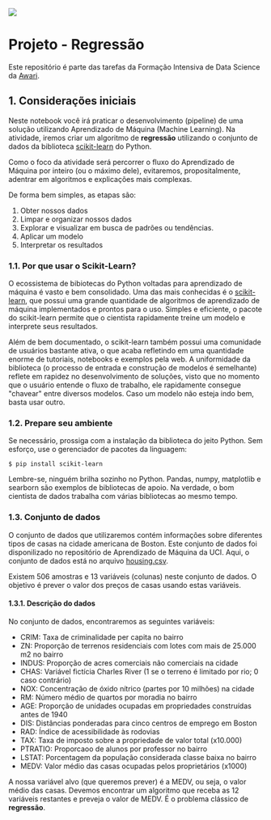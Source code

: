 ![](https://i.imgur.com/JsMvGnP.png)

# Projeto - Regressão

Este repositório é parte das tarefas da Formação Intensiva de Data Science da [Awari](https://awari.com.br/). 

## 1. Considerações iniciais

Neste notebook você irá praticar o desenvolvimento (pipeline) de uma solução utilizando Aprendizado de Máquina (Machine Learning). Na atividade, iremos criar um algoritmo de  **regressão** utilizando o conjunto de dados da biblioteca [scikit-learn](https://scikit-learn.org/stable/index.html) do Python. 

Como o foco da atividade será percorrer o fluxo do Aprendizado de Máquina por inteiro (ou o máximo dele), evitaremos, propositalmente, adentrar em algoritmos e explicações mais complexas.

De forma bem simples, as etapas são:
1. Obter nossos dados
2. Limpar e organizar nossos dados
3. Explorar e visualizar em busca de padrões ou tendências.
4. Aplicar um modelo
5. Interpretar os resultados

### 1.1. Por que usar o Scikit-Learn?
O ecossistema de bibiotecas do Python voltadas para aprendizado de máquina é vasto e bem consolidado. Uma das mais conhecidas é o [scikit-learn](https://scikit-learn.org/stable/index.html), que possui uma grande quantidade de algoritmos de aprendizado de máquina implementados e prontos para o uso. Simples e eficiente, o pacote do scikit-learn permite que o cientista rapidamente treine um modelo e interprete seus resultados.

Além de bem documentado, o scikit-learn também possui uma comunidade de usuários bastante ativa, o que acaba refletindo em uma quantidade enorme de tutoriais, notebooks e exemplos pela web. A uniformidade da biblioteca (o processo de entrada e construção de modelos é semelhante) reflete em rapidez no desenvolvimento de soluções, visto que no momento que o usuário entende o fluxo de trabalho, ele rapidamente consegue "chavear" entre diversos modelos. Caso um modelo não esteja indo bem, basta usar outro.

### 1.2. Prepare seu ambiente
Se necessário, prossiga com a instalação da biblioteca do jeito Python. Sem esforço, use o gerenciador de pacotes da linguagem:
```
$ pip install scikit-learn
```

Lembre-se, ninguém brilha sozinho no Python. Pandas, numpy, matplotlib e searborn são exemplos de bibliotecas de apoio. Na verdade, o bom cientista de dados trabalha com várias bibliotecas ao mesmo tempo.

### 1.3. Conjunto de dados
O conjunto de dados que utilizaremos contém informações sobre diferentes tipos de casas na cidade americana de Boston. Este conjunto de dados foi disponilizado no repositório de Aprendizado de Máquina da UCI. Aqui, o conjunto de dados está no arquivo [housing.csv](https://github.com/mharcoshungria/regression_housing/blob/main/houses.csv).

Existem 506 amostras e 13 variáveis (colunas) neste conjunto de dados. O objetivo é prever o valor dos preços de casas usando estas variáveis.

#### 1.3.1. Descrição do dados

No conjunto de dados, encontraremos as seguintes variáveis:
- CRIM: Taxa de criminalidade per capita no bairro
- ZN: Proporção de terrenos residenciais com lotes com mais de 25.000 m2 no bairro
- INDUS: Proporção de acres comerciais não comerciais na cidade
- CHAS: Variável fictícia Charles River (1 se o terreno é limitado por rio; 0 caso contrário)
- NOX: Concentração de óxido nítrico (partes por 10 milhões) na cidade
- RM: Número médio de quartos por moradia no bairro
- AGE: Proporção de unidades ocupadas em propriedades construídas antes de 1940
- DIS: Distâncias ponderadas para cinco centros de emprego em Boston
- RAD: Índice de acessibilidade às rodovias
- TAX: Taxa de imposto sobre a propriedade de valor total (x10.000)
- PTRATIO: Proporcaoo de alunos por professor no bairro
- LSTAT: Porcentagem da população considerada classe baixa no bairro
- MEDV: Valor médio das casas ocupadas pelos proprietários (x1000)

A nossa variável alvo (que queremos prever) é a MEDV, ou seja, o valor médio das casas. Devemos encontrar um algoritmo que receba as 12 variáveis restantes e preveja o valor de MEDV. É o problema clássico de **regressão**.
